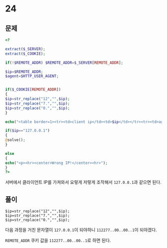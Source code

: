 # 24

## 문제

```php
<?

extract($_SERVER);
extract($_COOKIE);

if(!$REMOTE_ADDR) $REMOTE_ADDR=$_SERVER[REMOTE_ADDR];

$ip=$REMOTE_ADDR;
$agent=$HTTP_USER_AGENT;


if($_COOKIE[REMOTE_ADDR])
{
$ip=str_replace("12","",$ip);
$ip=str_replace("7.","",$ip);
$ip=str_replace("0.","",$ip);
}

echo("<table border=1><tr><td>client ip</td><td>$ip</td></tr><tr><td>agent</td><td>$agent</td></tr></table>");

if($ip=="127.0.0.1")
{
@solve();
}

else
{
echo("<p><hr><center>Wrong IP!</center><hr>");
}
?>
```

서버에서 클라이언트 IP를 가져와서 요렇게 저렇게 조작해서 `127.0.0.1`과 같으면 된다.

## 풀이

```
$ip=str_replace("12","",$ip);
$ip=str_replace("7.","",$ip);
$ip=str_replace("0.","",$ip);
```

다음 과정을 거친 문자열이 `127.0.0.1`이 되야하니 `112277..00..00..1`이 되야겠다.

`REMOTE_ADDR` 쿠키 값을 `112277..00..00..1`로 하면 된다.